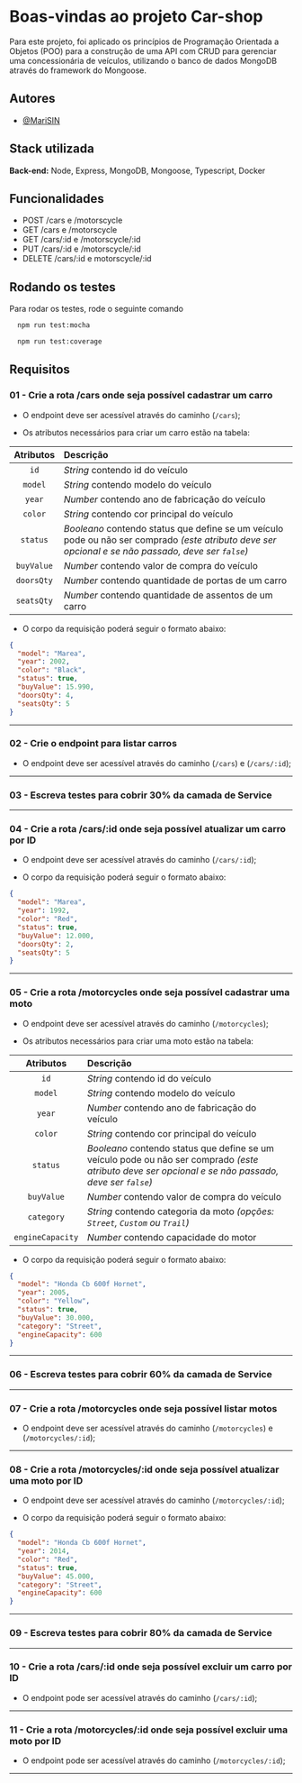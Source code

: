 
# Boas-vindas ao projeto Car-shop

Para este projeto, foi aplicado os princípios de Programação Orientada a Objetos (POO) para a construção de uma API com CRUD para gerenciar uma concessionária de veículos, utilizando o banco de dados MongoDB através do framework do Mongoose.


## Autores

- [@MariSIN](https://www.github.com/MariSIN)


## Stack utilizada

**Back-end:** Node, Express, MongoDB, Mongoose, Typescript, Docker


## Funcionalidades

- POST /cars e /motorscycle
- GET /cars e /motorscycle
- GET /cars/:id e /motorscycle/:id
- PUT /cars/:id e /motorscycle/:id
- DELETE /cars/:id e motorscycle/:id


## Rodando os testes

Para rodar os testes, rode o seguinte comando

```bash
  npm run test:mocha
```
```bash
  npm run test:coverage
```


## Requisitos

### 01 - Crie a rota /cars onde seja possível cadastrar um carro

- O endpoint deve ser acessível através do caminho (`/cars`);

- Os atributos necessários para criar um carro estão na tabela:

| Atributos | Descrição |
| :-------: | :-------- |
| `id`   | _String_ contendo id do veículo |
| `model`   | _String_ contendo modelo do veículo |
| `year`    | _Number_ contendo ano de fabricação do veículo |
| `color`   | _String_ contendo cor principal do veículo |
| `status`  | _Booleano_ contendo status que define se um veículo pode ou não ser comprado _(este atributo deve ser opcional e se não passado, deve ser `false`)_ |
| `buyValue` | _Number_ contendo valor de compra do veículo |
| `doorsQty` | _Number_ contendo quantidade de portas de um carro |
| `seatsQty` | _Number_ contendo quantidade de assentos de um carro |

- O corpo da requisição poderá seguir o formato abaixo:

```json
{
  "model": "Marea",
  "year": 2002,
  "color": "Black",
  "status": true,
  "buyValue": 15.990,
  "doorsQty": 4,
  "seatsQty": 5
}
```

---

### 02 - Crie o endpoint para listar carros

- O endpoint deve ser acessível através do caminho (`/cars`) e (`/cars/:id`);

---

### 03 - Escreva testes para cobrir 30% da camada de Service

---

### 04 - Crie a rota /cars/:id onde seja possível atualizar um carro por ID

- O endpoint deve ser acessível através do caminho (`/cars/:id`);

- O corpo da requisição poderá seguir o formato abaixo:
```json
{
  "model": "Marea",
  "year": 1992,
  "color": "Red",
  "status": true,
  "buyValue": 12.000,
  "doorsQty": 2,
  "seatsQty": 5
}
```
---

### 05 - Crie a rota /motorcycles onde seja possível cadastrar uma moto

- O endpoint deve ser acessível através do caminho (`/motorcycles`);

- Os atributos necessários para criar uma moto estão na tabela:

| Atributos | Descrição |
| :-------: | :-------- |
| `id`   | _String_ contendo id do veículo |
| `model`   | _String_ contendo modelo do veículo |
| `year`    | _Number_ contendo ano de fabricação do veículo |
| `color`   | _String_ contendo cor principal do veículo |
| `status`  | _Booleano_ contendo status que define se um veículo pode ou não ser comprado _(este atributo deve ser opcional e se não passado, deve ser `false`)_ |
| `buyValue` | _Number_ contendo valor de compra do veículo |
| `category` | _String_ contendo categoria da moto _(opções: `Street`, `Custom` ou `Trail`)_ |
| `engineCapacity` | _Number_ contendo capacidade do motor |

- O corpo da requisição poderá seguir o formato abaixo:
```json
{
  "model": "Honda Cb 600f Hornet",
  "year": 2005,
  "color": "Yellow",
  "status": true,
  "buyValue": 30.000,
  "category": "Street",
  "engineCapacity": 600
}
```
---

### 06 - Escreva testes para cobrir 60% da camada de Service

---

### 07 - Crie a rota /motorcycles onde seja possível listar motos

- O endpoint deve ser acessível através do caminho (`/motorcycles`) e (`/motorcycles/:id`);

---

### 08 - Crie a rota /motorcycles/:id onde seja possível atualizar uma moto por ID

- O endpoint deve ser acessível através do caminho (`/motorcycles/:id`);

- O corpo da requisição poderá seguir o formato abaixo:

```json
{
  "model": "Honda Cb 600f Hornet",
  "year": 2014,
  "color": "Red",
  "status": true,
  "buyValue": 45.000,
  "category": "Street",
  "engineCapacity": 600
}
```

---

### 09 - Escreva testes para cobrir 80% da camada de Service

---

### 10 - Crie a rota /cars/:id onde seja possível excluir um carro por ID

- O endpoint pode ser acessível através do caminho (`/cars/:id`);

---

### 11 - Crie a rota /motorcycles/:id onde seja possível excluir uma moto por ID

- O endpoint pode ser acessível através do caminho (`/motorcycles/:id`);

---


